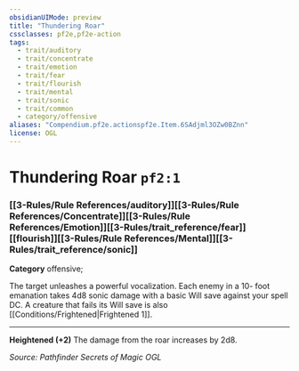 ```yaml
---
obsidianUIMode: preview
title: "Thundering Roar"
cssclasses: pf2e,pf2e-action
tags:
  - trait/auditory
  - trait/concentrate
  - trait/emotion
  - trait/fear
  - trait/flourish
  - trait/mental
  - trait/sonic
  - trait/common
  - category/offensive
aliases: "Compendium.pf2e.actionspf2e.Item.6SAdjml3OZw0BZnn"
license: OGL
---
```

# Thundering Roar `pf2:1`

### [[3-Rules/Rule References/auditory]][[3-Rules/Rule References/Concentrate]][[3-Rules/Rule References/Emotion]][[3-Rules/trait_reference/fear]][[flourish]][[3-Rules/Rule References/Mental]][[3-Rules/trait_reference/sonic]]

**Category** offensive; 




The target unleashes a powerful vocalization. Each enemy in a 10- foot emanation takes 4d8 sonic damage with a basic Will save against your spell DC. A creature that fails its Will save is also [[Conditions/Frightened|Frightened 1]].

* * *

**Heightened (+2)** The damage from the roar increases by 2d8.

*Source: Pathfinder Secrets of Magic*
*OGL*